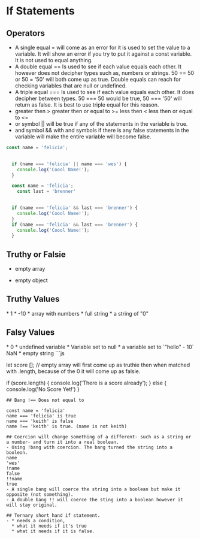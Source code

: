 # If Statements

<script>
    // If the original if statement is true, all of the else if statements will be skipped. 
    // If you are looking to search each of the true statements you need make 3 seperate if statements. 
    // If the first if statement is false the code will go to the else if statement. 
    if (10 > 2) {
      console.log('Yep 1');
    } else if (11 > 10) {
      console.log('Yep 2');
    } else if (3 > 1) {
      console.log('Yep 3');
    }
    // Seperate if statements will all run if true. 
    if (10 > 2) {
      console.log('Yep 1');
    } 
    if (11 > 10) {
      console.log('Yep 2');
    } 
    if (3 > 1) {
      console.log('Yep 3');
    }

    // If there is multiple statements that could be true be carefule of the order you put in. 
    const age = 50;
    if (age > 70) {
      console.log('In your seventies');
    } else if (age > 60) {
      console.log('In Your sixties');
    } else if (age > 50) {
      console.log('In your fifties');
    } else {
      console.log('Nothing was true');
    }

    // function takes in a sentence, boolean-true or false statement.

    // Regex- a regular expression used to match characters in some text. They are located in between backslashes. The \s means space in text and the outside g means global. /\s/g
    // In this case in a lower case sentence the spaces will be replaced by dashes '-'.
    // If you run both arguments in the console such as Slugify('Andrew is cool', true) it will return as andrew-is-cool

    // You can have an if statement inside of a function you can return that is and can stop the function from running. 
    function slugify(sentence, lowercase) {
      if (lowercase) {
        return sentence.replace(/\s/g, '-').toLowerCase();
      } else {
        return sentence.replace(/\s/g,'-');
      }

    }
  </script>

  ## Operators

- A single equal = will come as an error for it is used to set the value to a variable. It will show an error if you try to put it against a const variable. It is not used to equal anything. 
- A double equal == Is used to see if each value equals each other. It however does not decipher types such as, numbers or strings. 50 == 50 or 50 = '50' will both come up as true. Double equals can reach for checking variables that are null or undefined. 
- A triple equal === Is used to see if each value equals each other. It does decipher between types. 50 === 50 would be true, 50 === '50' will return as false. It is best to use triple equal for this reason. 
- greater then > greater then or equal to >= less then < less then or equal to <=
- or symbol || will be true if any of the statements in the variable is true.
- and symbol && with and symbols if there is any false statements in the variable will make the entire variable will become false. 

```js
const name = 'felicia';
    

  if (name === 'felicia' || name === 'wes') {
    console.log('Coool Name!');
  }

  const name = 'felicia';
    const last = 'brenner'
    

  if (name === 'felicia' && last === 'brenner') {
    console.log('Coool Name!');
  }
  if (name === 'felicia' && last === 'brenner') {
    console.log('Coool Name!');
  }
```

## Truthy or Falsie

  * empty array
  <!-- Empty array will be truthie but you can find the inside using length. let score = [] ; score.length will come up as 0 when ran and if it is ran again it will come up as falsie.  -->
  * empty object

  <!-- An empty object {} will start as truthy however if you put Object.keys({}) it will show an empty array Object.keys({}).length will come back as 0 which is falsie.  -->
  <!-- Object.keys({name: 'wes'}) will show name property, Object.keys({name: 'wes'}).length will come back as 1 because of the 1 name property. Making this truthie.  -->

  <h2>Truthy Values</h2>
  <!-- These equate to true -->
  * 1
  * -10
  * array with numbers
  * full string
  * a string of "0"
  <!-- All strings besides a string of nothing is truthy -->

  <h2>Falsy Values</h2>
  <!-- These equate to false -->
  * 0 
  * undefined variable
  * Variable set to null
  * a variable set to `"hello" - 10` NaN <!-- NaN not a number -->
  * empty string
```js

let score []; // empty array will first come up as truthie then when matched with .length, because of the 0 it will come up as falsie. 

if (score.length) {
  console.log('There is a score already');
} else {
  console.log('No Score Yet!')
}
```
## Bang !== Does not equal to

const name = 'felicia'
name === 'felicia' is true
name === 'keith' is false
name !== 'keith' is true. (name is not keith)

## Coercion will change something of a different- such as a string or a number- and turn it into a real boolean.
- Using !bang with coercion. The bang turned the string into a booleon.
name 
'wes'
!name 
false
!!name
true
- A single bang will coerce the string into a boolean but make it opposite (not something). 
- A double bang !! will coerce the sting into a boolean however it will stay original. 

## Ternary short hand if statement. 
- * needs a condition, 
  * what it needs if it's true 
  * what it needs if it is false. 
